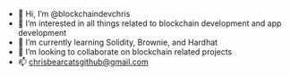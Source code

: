- 👋 Hi, I’m @blockchaindevchris
- 👀 I’m interested in all things related to blockchain development and app development
- 🌱 I’m currently learning Solidity, Brownie, and Hardhat
- 💞️ I’m looking to collaborate on blockchain related projects
- 📫 chrisbearcatsgithub@gmail.com

<!---
blockchaindevchris/blockchaindevchris is a ✨ special ✨ repository because its `README.md` (this file) appears on your GitHub profile.
You can click the Preview link to take a look at your changes.
--->
